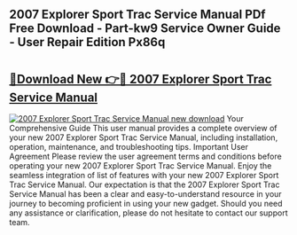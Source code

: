 ## 2007 Explorer Sport Trac Service Manual PDf Free Download - Part-kw9 Service Owner Guide - User Repair Edition Px86q

# <h2><a href="http://bc80653.oget.top/?id=2007+Explorer+Sport+Trac+Service+Manual">🔗Download New 👉🔴 2007 Explorer Sport Trac Service Manual</a></h2>

[![2007 Explorer Sport Trac Service Manual new download](https://i.imgur.com/5g1atiW.png)](http://bc80653.oget.top/?id=2007+Explorer+Sport+Trac+Service+Manual)
Your Comprehensive Guide This user manual provides a complete overview of your new 2007 Explorer Sport Trac Service Manual, including installation, operation, maintenance, and troubleshooting tips. Important User Agreement Please review the user agreement terms and conditions before operating your new 2007 Explorer Sport Trac Service Manual. Enjoy the seamless integration of list of features with your new 2007 Explorer Sport Trac Service Manual. Our expectation is that the 2007 Explorer Sport Trac Service Manual has been a clear and easy-to-understand resource in your journey to becoming proficient in using your new gadget. Should you need any assistance or clarification, please do not hesitate to contact our support team.
